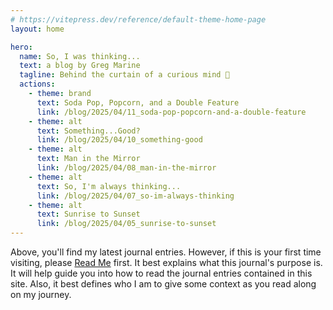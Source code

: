 ```yaml
---
# https://vitepress.dev/reference/default-theme-home-page
layout: home

hero:
  name: So, I was thinking...
  text: a blog by Greg Marine
  tagline: Behind the curtain of a curious mind 🤔
  actions:
    - theme: brand
      text: Soda Pop, Popcorn, and a Double Feature
      link: /blog/2025/04/11_soda-pop-popcorn-and-a-double-feature
    - theme: alt
      text: Something...Good?
      link: /blog/2025/04/10_something-good
    - theme: alt
      text: Man in the Mirror
      link: /blog/2025/04/08_man-in-the-mirror
    - theme: alt
      text: So, I'm always thinking...
      link: /blog/2025/04/07_so-im-always-thinking
    - theme: alt
      text: Sunrise to Sunset
      link: /blog/2025/04/05_sunrise-to-sunset
---
```


Above, you'll find my latest journal entries. However, if this is your first time visiting, please [Read Me](read-me) first. It best explains what this journal's purpose is. It will help guide you into how to read the journal entries contained in this site. Also, it best defines who I am to give some context as you read along on my journey.
